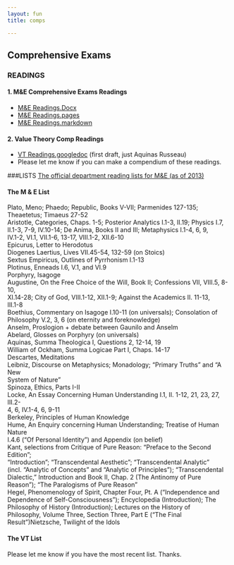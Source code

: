 ```yaml
---
layout: fun
title: comps

--- 
```


## Comprehensive Exams


### READINGS
 
#### 1. M&E Comprehensive Exams Readings  
* [M&E Readings.Docx](https://drive.google.com/file/d/0B0CYQDZ8AWu8THZ6bjlqcHMyNGs/view)
* [M&E Readings.pages](https://drive.google.com/file/d/0B0CYQDZ8AWu8blk1b2tKWW9QdVE/view)
* [M&E Readings.markdown](https://drive.google.com/file/d/0B0CYQDZ8AWu8dE90MjN3c1ZUVU0/view)
 
#### 2. Value Theory Comp Readings 
* [VT Readings.googledoc](https://docs.google.com/document/d/1DRLqyCxqkVlqse_4mcMkFN8YIPeekcVceMMx1slJCmQ/edit#heading=h.rfi11po7i16i) (first draft, just Aquinas Russeau)
* Please let me know if you can make a compendium of these readings.
 
 
 
 
 
 
###LISTS
[The official department reading lists for M&E (as of 2013)](https://drive.google.com/file/d/0B0CYQDZ8AWu8cDFLTFRncFpGNzQ/view)
 
#### The M & E List
Plato, Meno;  Phaedo;  Republic, Books V-VII; Parmenides 127-135;  
Theaetetus;  Timaeus 27-52  
Aristotle, Categories, Chaps. 1-5;  Posterior Analytics I.1-3, II.19;  Physics I.7,   
II.1-3, 7-9, IV.10-14; De Anima, Books II and III;  Metaphysics I.1-4, 6, 9,  
IV.1-2, VI.1, VII.1-6, 13-17, VIII.1-2, XII.6-10  
Epicurus, Letter to Herodotus  
Diogenes Laertius, Lives VII.45-54, 132-59 (on Stoics)   
Sextus Empiricus, Outlines of Pyrrhonism I.1-13  
Plotinus, Enneads I.6, V.1, and VI.9  
Porphyry, Isagoge  
Augustine, On the Free Choice of the Will, Book II; Confessions VII, VIII.5, 8-10,  
XI.14-28; City of God, VIII.1-12, XII.1-9; Against the Academics II. 11-13,  
III.1-8  
Boethius, Commentary on Isagoge I.10-11 (on universals);  Consolation of   
Philosophy V.2, 3, 6 (on eternity and foreknowledge)  
Anselm, Proslogion + debate between Gaunilo and Anselm  
Abelard, Glosses on Porphyry (on universals)  
Aquinas, Summa Theologica I, Questions 2, 12-14, 19  
William of Ockham, Summa Logicae Part I, Chaps. 14-17  
Descartes, Meditations  
Leibniz, Discourse on Metaphysics;  Monadology;  “Primary Truths” and “A New  
System of Nature”   
Spinoza, Ethics, Parts I-II  
Locke, An Essay Concerning Human Understanding I.1, II. 1-12, 21, 23, 27, III.2-  
4, 6, IV.1-4, 6, 9-11  
Berkeley, Principles of Human Knowledge  
Hume, An Enquiry concerning Human Understanding;  Treatise of Human Nature  
I.4.6 (“Of Personal Identity”) and Appendix (on belief)  
Kant, selections from Critique of Pure Reason:  “Preface to the Second Edition”;   
“Introduction”; “Transcendental Aesthetic”; “Transcendental Analytic”  
(incl. “Analytic of Concepts” and “Analytic of Principles”); “Transcendental  
Dialectic,” Introduction and Book II, Chap. 2 (The Antinomy of Pure  
Reason”); “The Paralogisms of Pure Reason”  
Hegel, Phenomenology of Spirit, Chapter Four, Pt. A (“Independence and   
Dependence of Self-Consciousness”);  Encyclopedia (Introduction);  The   
Philosophy of History (Introduction);  Lectures on the History of   
Philosophy, Volume Three, Section Three, Part E (“The Final Result”)Nietzsche, Twilight of the Idols  
 
#### The VT List ###

Please let me know if you have the most recent list. Thanks.